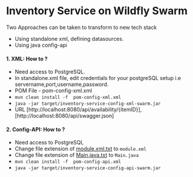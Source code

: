# Inventory Service on Wildfly Swarm 
Two Approaches can be taken to transform to new tech stack
  - Using standalone xml, defining datasources. 
  - Using java config-api
	
#### 1. XML: How to ?
  - Need access to PostgreSQL. 
  - In standalone.xml file, edit credentials for your postgreSQL setup i.e servername,port,username,password. 
  - POM File - pom-config-xml.xml
  - `mvn clean install -f  pom-config-xml.xml`
  - `java -jar target/inventory-service-config-xml-swarm.jar`
  - URL [http://localhost:8080/api/availability/{itemID}], [http://localhost:8080/api/swagger.json]
	
	
#### 2. Config-API: How to ?
  - Need access to PostgreSQL
  - Change file extension of [module.xml.txt](src/main/resources/modules/org/postgresql/main/module.xml.txt) to `module.xml`
  - Change file extension of [Main.java.txt](src/main/java/com/redhat/coolstore/datasources/Main.java.txt) to `Main.java`
  - `mvn clean install -f  pom-config-api.xml`
  - `java -jar target/inventory-service-config-api-swarm.jar`
	
